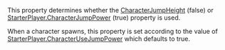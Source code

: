 This property determines whether the [CharacterJumpHeight](https://developer.roblox.com/en-us/api-reference/property/StarterPlayer/CharacterJumpHeight) (false) or [StarterPlayer.CharacterJumpPower](https://developer.roblox.com/en-us/api-reference/property/StarterPlayer/CharacterJumpPower) (true) property is used.

When a character spawns, this property is set according to the value of [StarterPlayer.CharacterUseJumpPower](https://developer.roblox.com/en-us/api-reference/property/StarterPlayer/CharacterUseJumpPower) which defaults to true.